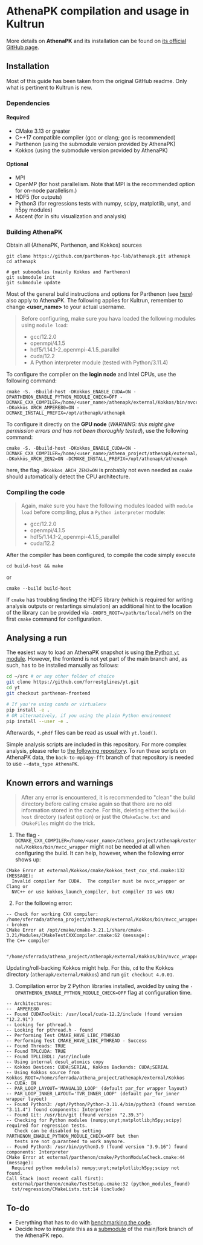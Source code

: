 # AthenaPK compilation and usage in Kultrun

More details on **AthenaPK** and its installation can be found on [its official GitHub page](https://github.com/parthenon-hpc-lab/athenapk/tree/main).

## Installation

Most of this guide has been taken from the original GitHub readme. Only what is pertinent to Kultrun is new.

### Dependencies

#### Required

* CMake 3.13 or greater
* C++17 compatible compiler (gcc or clang; gcc is recommended)
* Parthenon (using the submodule version provided by AthenaPK)
* Kokkos (using the submodule version provided by AthenaPK)

#### Optional

* MPI
* OpenMP (for host parallelism. Note that MPI is the recommended option for on-node parallelism.)
* HDF5 (for outputs)
* Python3 (for regressions tests with numpy, scipy, matplotlib, unyt, and h5py modules)
* Ascent (for in situ visualization and analysis)

### Building AthenaPK

Obtain all (AthenaPK, Parthenon, and Kokkos) sources

    git clone https://github.com/parthenon-hpc-lab/athenapk.git athenapk
    cd athenapk

    # get submodules (mainly Kokkos and Parthenon)
    git submodule init
    git submodule update

Most of the general build instructions and options for Parthenon (see [here](https://parthenon-hpc-lab.github.io/parthenon/develop/src/building.html)) also apply to AthenaPK.
The following applies for Kultrun, remember to change **<user_name>** to your actual username.

> Before configuring, make sure you hava loaded the following modules using `module load`:
> * gcc/12.2.0
> * openmpi/4.1.5
> * hdf5/1.14.1-2_openmpi-4.1.5_parallel
> * cuda/12.2
> * A Python interpreter module (tested with Python/3.11.4)

To configure the compiler on the **login node** and Intel CPUs, use the following command:
```
cmake -S. -Bbuild-host -DKokkos_ENABLE_CUDA=ON -DPARTHENON_ENABLE_PYTHON_MODULE_CHECK=OFF -DCMAKE_CXX_COMPILER=/home/<user_name>/athenapk/external/Kokkos/bin/nvcc_wrapper -DKokkos_ARCH_AMPERE80=ON -DCMAKE_INSTALL_PREFIX=/opt/athenapk/athenapk
```

To configure it directly on the **GPU node** (*WARNING: this might give permission errors and has not been thoroughly tested*), use the following command:
```
cmake -S. -Bbuild-host -DKokkos_ENABLE_CUDA=ON -DCMAKE_CXX_COMPILER=/home/<user_name>/athena_project/athenapk/external/Kokkos/bin/nvcc_wrapper -DKokkos_ARCH_ZEN2=ON -DCMAKE_INSTALL_PREFIX=/opt/athenapk/athenapk
```
here, the flag `-DKokkos_ARCH_ZEN2=ON` is probably not even needed as `cmake` should automatically detect the CPU architecture.

### Compiling the code

> Again, make sure you have the following modules loaded with `module load` before compiling, plus a `Python interpreter` module:
> - gcc/12.2.0
> - openmpi/4.1.5
> - hdf5/1.14.1-2_openmpi-4.1.5_parallel
> - cuda/12.2

After the compiler has been configured, to compile the code simply execute
```
cd build-host && make
```
or
```
cmake --build build-host
```

If `cmake` has troubling finding the HDF5 library (which is required for writing analysis outputs or
restartings simulation) an additional hint to the location of the library can be provided via
`-DHDF5_ROOT=/path/to/local/hdf5` on the first `cmake` command for configuration.

## Analysing a run

The easiest way to load an AthenaPK snapshot is using [the Python `yt` module](https://yt-project.org/). However, the frontend is not yet part of the main branch and, as such, has to be installed manually as follows:
```bash
cd ~/src # or any other folder of choice
git clone https://github.com/forrestglines/yt.git
cd yt
git checkout parthenon-frontend

# If you're using conda or virtualenv
pip install -e .
# OR alternatively, if you using the plain Python environment
pip install --user -e .
```
Afterwards, `*.phdf` files can be read as usual with `yt.load()`.

Simple analysis scripts are included in this repository. For more complex analysis, please refer to [the following repository](https://github.com/pgrete/energy-transfer-analysis#turbulent-flow-analysis).
To run these scripts on AthenaPK data, the `back-to-mpi4py-fft` branch of that repository is needed to use `--data_type AthenaPK`.

## Known errors and warnings

> After any error is encountered, it is recommended to "clean" the build directory before calling cmake again so that there are no old information stored in the cache.
> For this, deleting either the `build-host` directory (safest option) or just the `CMakeCache.txt` and `CMakeFiles` might do the trick.

1. The flag `-DCMAKE_CXX_COMPILER=/home/<user_name>/athena_project/athenapk/external/Kokkos/bin/nvcc_wrapper` might not be needed at all when configuring the build. It can help, however, when the following error shows up:
```
CMake Error at external/Kokkos/cmake/kokkos_test_cxx_std.cmake:132 (MESSAGE):
  Invalid compiler for CUDA.  The compiler must be nvcc_wrapper or Clang or
  NVC++ or use kokkos_launch_compiler, but compiler ID was GNU
```

2. For the following error:
```
-- Check for working CXX compiler: /home/sferrada/athena_project/athenapk/external/Kokkos/bin/nvcc_wrapper - broken
CMake Error at /opt/cmake/cmake-3.21.1/share/cmake-3.21/Modules/CMakeTestCXXCompiler.cmake:62 (message):
The C++ compiler

 "/home/sferrada/athena_project/athenapk/external/Kokkos/bin/nvcc_wrapper"
```
Updating/roll-backing Kokkos might help. For this, `cd` to the Kokkos directory (`athenapk/external/Kokkos`) and run `git checkout 4.0.01`.


3. Compilation error by 2 Python libraries installed, avoided by using the `-DPARTHENON_ENABLE_PYTHON_MODULE_CHECK=OFF` flag at configuration time.
```
-- Architectures:
--  AMPERE80
-- Found CUDAToolkit: /usr/local/cuda-12.2/include (found version "12.2.91")
-- Looking for pthread.h
-- Looking for pthread.h - found
-- Performing Test CMAKE_HAVE_LIBC_PTHREAD
-- Performing Test CMAKE_HAVE_LIBC_PTHREAD - Success
-- Found Threads: TRUE
-- Found TPLCUDA: TRUE
-- Found TPLLIBDL: /usr/include
-- Using internal desul_atomics copy
-- Kokkos Devices: CUDA;SERIAL, Kokkos Backends: CUDA;SERIAL
-- Using Kokkos source from Kokkos_ROOT=/home/sferrada/athena_project/athenapk/external/Kokkos
-- CUDA: ON
-- PAR_LOOP_LAYOUT='MANUAL1D_LOOP' (default par_for wrapper layout)
-- PAR_LOOP_INNER_LAYOUT='TVR_INNER_LOOP' (default par_for_inner wrapper layout)
-- Found Python3: /opt/Python/Python-3.11.4/bin/python3 (found version "3.11.4") found components: Interpreter
-- Found Git: /usr/bin/git (found version "2.39.3")
-- Checking for Python modules (numpy;unyt;matplotlib;h5py;scipy) required for regression tests.
   Check can be disabled by setting PARTHENON_ENABLE_PYTHON_MODULE_CHECK=OFF but then
   tests are not guaranteed to work anymore.
-- Found Python3: /usr/bin/python3.9 (found version "3.9.16") found components: Interpreter
CMake Error at external/parthenon/cmake/PythonModuleCheck.cmake:44 (message):
  Required python module(s) numpy;unyt;matplotlib;h5py;scipy not found.
Call Stack (most recent call first):
  external/parthenon/cmake/TestSetup.cmake:32 (python_modules_found)
  tst/regression/CMakeLists.txt:14 (include)
```

## To-do

* Everything that has to do with [benchmarking the code](https://gitlab.com/pgrete/kathena/-/wikis/turbulence).
* Decide how to integrate this as a [submodule](https://git-scm.com/book/en/v2/Git-Tools-Submodules) of the main/fork branch of the AthenaPK repo.
